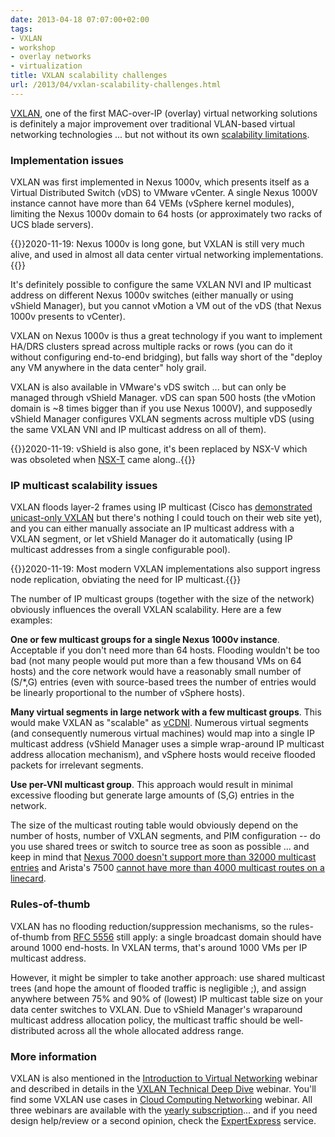 ```yaml
---
date: 2013-04-18 07:07:00+02:00
tags:
- VXLAN
- workshop
- overlay networks
- virtualization
title: VXLAN scalability challenges
url: /2013/04/vxlan-scalability-challenges.html
---
```

[VXLAN](/2011/08/finally-mac-over-ip-based-vcloud.html), one of the first MAC-over-IP (overlay) virtual networking solutions is definitely a major improvement over traditional VLAN-based virtual networking technologies ... but not without its own [scalability limitations](/2011/12/vxlan-ip-multicast-openflow-and-control.html).
<!--more-->
### Implementation issues

VXLAN was first implemented in Nexus 1000v, which presents itself as a Virtual Distributed Switch (vDS) to VMware vCenter. A single Nexus 1000V instance cannot have more than 64 VEMs (vSphere kernel modules), limiting the Nexus 1000v domain to 64 hosts (or approximately two racks of UCS blade servers).

{{<note update>}}2020-11-19: Nexus 1000v is long gone, but VXLAN is still very much alive, and used in almost all data center virtual networking implementations.{{</note>}}

It's definitely possible to configure the same VXLAN NVI and IP multicast address on different Nexus 1000v switches (either manually or using vShield Manager), but you cannot vMotion a VM out of the vDS (that Nexus 1000v presents to vCenter).

VXLAN on Nexus 1000v is thus a great technology if you want to implement HA/DRS clusters spread across multiple racks or rows (you can do it without configuring end-to-end bridging), but falls way short of the "deploy any VM anywhere in the data center" holy grail.

VXLAN is also available in VMware's vDS switch \... but can only be managed through vShield Manager. vDS can span 500 hosts (the vMotion domain is \~8 times bigger than if you use Nexus 1000V), and supposedly vShield Manager configures VXLAN segments across multiple vDS (using the same VXLAN VNI and IP multicast address on all of them).

{{<note update>}}2020-11-19: vShield is also gone, it's been replaced by NSX-V which was obsoleted when [NSX-T](https://www.ipspace.net/VMware_NSX_Technical_Deep_Dive) came along..{{</note>}}

### IP multicast scalability issues

VXLAN floods layer-2 frames using IP multicast (Cisco has [demonstrated unicast-only VXLAN](http://blogs.cisco.com/datacenter/cisco-vxlan-innovations-overcoming-ip-multicast-challenges/) but there's nothing I could touch on their web site yet), and you can either manually associate an IP multicast address with a VXLAN segment, or let vShield Manager do it automatically (using IP multicast addresses from a single configurable pool).

{{<note update>}}2020-11-19: Most modern VXLAN implementations also support ingress node replication, obviating the need for IP multicast.{{</note>}}

The number of IP multicast groups (together with the size of the network) obviously influences the overall VXLAN scalability. Here are a few examples:

**One or few multicast groups for a single Nexus 1000v instance**. Acceptable if you don't need more than 64 hosts. Flooding wouldn't be too bad (not many people would put more than a few thousand VMs on 64 hosts) and the core network would have a reasonably small number of (S/\*,G) entries (even with source-based trees the number of entries would be linearly proportional to the number of vSphere hosts).

**Many virtual segments in large network with a few multicast groups**. This would make VXLAN as "scalable" as [vCDNI](/2011/04/vcloud-director-networking.html). Numerous virtual segments (and consequently numerous virtual machines) would map into a single IP multicast address (vShield Manager uses a simple wrap-around IP multicast address allocation mechanism), and vSphere hosts would receive flooded packets for irrelevant segments.

**Use per-VNI multicast group**. This approach would result in minimal excessive flooding but generate large amounts of (S,G) entries in the network.

The size of the multicast routing table would obviously depend on the number of hosts, number of VXLAN segments, and PIM configuration -- do you use shared trees or switch to source tree as soon as possible ... and keep in mind that [Nexus 7000 doesn't support more than 32000 multicast entries](http://www.cisco.com/en/US/docs/switches/datacenter/sw/verified_scalability/b_Cisco_Nexus_7000_Series_NX-OS_Verified_Scalability_Guide.html#reference_04BA8513CF3140D2A2A6C5E5B4E7C60C) and Arista's 7500 [cannot have more than 4000 multicast routes on a linecard](http://www.aristanetworks.com/media/system/pdf/Datasheets/7500_Datasheet.pdf).

### Rules-of-thumb

VXLAN has no flooding reduction/suppression mechanisms, so the rules-of-thumb from [RFC 5556](http://tools.ietf.org/html/rfc5556#page-9) still apply: a single broadcast domain should have around 1000 end-hosts. In VXLAN terms, that's around 1000 VMs per IP multicast address.

However, it might be simpler to take another approach: use shared multicast trees (and hope the amount of flooded traffic is negligible ;), and assign anywhere between 75% and 90% of (lowest) IP multicast table size on your data center switches to VXLAN. Due to vShield Manager's wraparound multicast address allocation policy, the multicast traffic should be well-distributed across all the whole allocated address range.

### More information

VXLAN is also mentioned in the [Introduction to Virtual Networking](http://www.ipspace.net/Introduction_to_Virtualized_Networking) webinar and described in details in the [VXLAN Technical Deep Dive](http://www.ipspace.net/VXLAN_Technical_Deep_Dive) webinar. You'll find some VXLAN use cases in [Cloud Computing Networking](http://www.ipspace.net/Cloud_Computing_Networking) webinar. All three webinars are available with the [yearly subscription](http://www.ipspace.net/Subscription)... and if you need design help/review or a second opinion, check the [ExpertExpress](http://www.ipspace.net/ExpertExpress) service.
